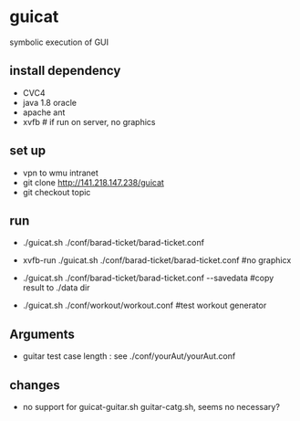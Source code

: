 guicat
====

symbolic execution of GUI


install dependency
----

+ CVC4
+ java 1.8 oracle
+ apache ant
+ xvfb # if run on server, no graphics

set up
----

+ vpn to wmu intranet
+ git clone http://141.218.147.238/guicat
+ git checkout topic

run
----

+ ./guicat.sh ./conf/barad-ticket/barad-ticket.conf
+ xvfb-run ./guicat.sh ./conf/barad-ticket/barad-ticket.conf #no graphicx
+ ./guicat.sh ./conf/barad-ticket/barad-ticket.conf --savedata #copy result to ./data dir

+ ./guicat.sh ./conf/workout/workout.conf  #test workout generator

Arguments
----

+ guitar test case length : see ./conf/yourAut/yourAut.conf

changes
----

+ no support for guicat-guitar.sh guitar-catg.sh, seems no necessary?





